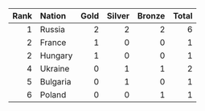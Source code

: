 |   Rank | Nation   |   Gold |   Silver |   Bronze |   Total |
|-------:|:---------|-------:|---------:|---------:|--------:|
|      1 | Russia   |      2 |        2 |        2 |       6 |
|      2 | France   |      1 |        0 |        0 |       1 |
|      2 | Hungary  |      1 |        0 |        0 |       1 |
|      4 | Ukraine  |      0 |        1 |        1 |       2 |
|      5 | Bulgaria |      0 |        1 |        0 |       1 |
|      6 | Poland   |      0 |        0 |        1 |       1 |
